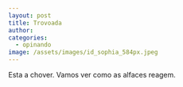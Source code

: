 ```yaml
---
layout: post
title: Trovoada
author:
categories:
  - opinando
image: /assets/images/id_sophia_584px.jpeg
---
```

Esta a chover. Vamos ver como as alfaces reagem.
